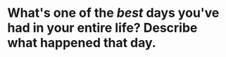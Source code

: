 # What's one of the *best* days you've had in your entire life? Describe what happened that day.
<!-- #p1 -->

<!-- {BearID:295A9ECC-3D8D-4DDD-8EF2-01C214A6C64E-92666-0000AE8F0E433A1B} -->
